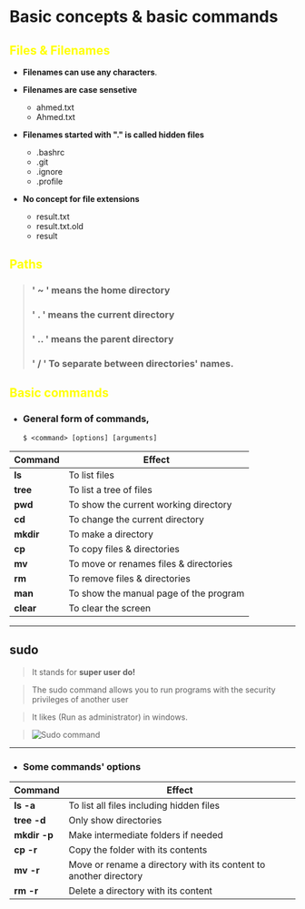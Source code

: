 # Basic concepts & basic commands

## <font color= '#FF0'> Files & Filenames </font>
* **Filenames can use any characters**.

* **Filenames are  case sensetive**
    * ahmed.txt
    * Ahmed.txt


* **Filenames started with "." is called hidden files**
    * .bashrc
    * .git
    * .ignore
    * .profile

* **No concept for file extensions**
    * result.txt
    * result.txt.old
    * result

## <font color= '#FF0'> Paths </font>

> ### ' ~ ' means the home directory
> ### ' . ' means the current directory
> ### ' .. ' means the parent directory
> ### ' / ' To separate between directories' names.


## <font color= '#FF0'> Basic commands </font>


* ### General form of commands,
    `$ <command> [options] [arguments]`

|Command| Effect|
|-------|-------|
|**ls**| To list files|
|**tree**| To list a tree of files|
|**pwd**| To show the current working directory|
|**cd**| To change the current directory|
|**mkdir**| To make a directory|
|**cp**| To copy files & directories|
|**mv**| To move or renames files & directories|
|**rm**| To remove files & directories|
|**man**| To show the manual page of the program|
|**clear**| To clear the screen| 
  
---
## sudo

> It stands for **super user do!**

> The sudo command allows you to run programs with the security privileges of another user

> It likes (Run as administrator) in windows. 


> ![Sudo command](https://res.cloudinary.com/acloud-guru/image/fetch/c_thumb,f_auto,q_auto/https://acg-wordpress-content-production.s3.us-west-2.amazonaws.com/app/uploads/2020/06/sandwich-1.png)

---
* ### Some commands' options

|Command| Effect|
|--------|------|
|**ls -a**| To list all files including hidden files|
|**tree -d**| Only show directories|
|**mkdir -p**| Make intermediate folders if needed|
|**cp -r**| Copy the folder with its contents|
|**mv -r**| Move or rename a directory with its content to another directory|
|**rm -r**| Delete a directory with its content|

